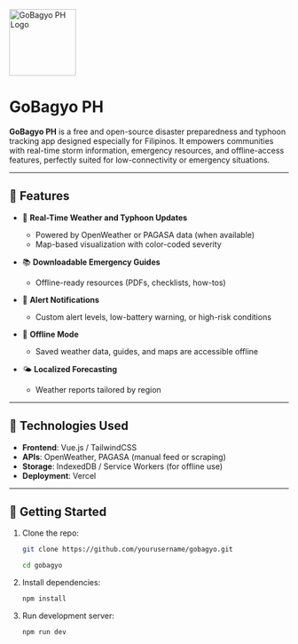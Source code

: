<img src="https://ik.imagekit.io/ud6lsb6pl/gobagyo_icon.png" alt="GoBagyo PH Logo" width="120"/>


# GoBagyo PH

**GoBagyo PH** is a free and open-source disaster preparedness and typhoon tracking app designed especially for Filipinos. It empowers communities with real-time storm information, emergency resources, and offline-access features, perfectly suited for low-connectivity or emergency situations.

---

## 📱 Features

- 📡 **Real-Time Weather and Typhoon Updates**
  - Powered by OpenWeather or PAGASA data (when available)
  - Map-based visualization with color-coded severity


- 📚 **Downloadable Emergency Guides**
  - Offline-ready resources (PDFs, checklists, how-tos)

- 🔔 **Alert Notifications**
  - Custom alert levels, low-battery warning, or high-risk conditions

- 📶 **Offline Mode**
  - Saved weather data, guides, and maps are accessible offline

- 🌤 **Localized Forecasting**
  - Weather reports tailored by region


---

## 🧩 Technologies Used

- **Frontend**: Vue.js / TailwindCSS
- **APIs**: OpenWeather, PAGASA (manual feed or scraping)
- **Storage**: IndexedDB / Service Workers (for offline use)
- **Deployment**: Vercel

---

## 🚀 Getting Started

1. Clone the repo:
   ```bash
   git clone https://github.com/yourusername/gobagyo.git
   
   cd gobagyo

2. Install dependencies:
   ```bash
   npm install

3. Run development server:
   ```bash
   npm run dev